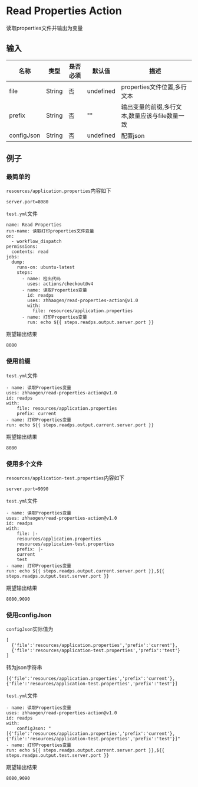# Read Properties Action
读取properties文件并输出为变量

## 输入
|名称|类型|是否必须|默认值|描述|
|-|-|-|-|-|
|file|String|否|undefined|properties文件位置,多行文本|
|prefix|String|否|""|输出变量的前缀,多行文本,数量应该与file数量一致|
|configJson|String|否|undefined|配置json|


## 例子
### 最简单的
`resources/application.properties`内容如下
```
server.port=8080
```
`test.yml`文件
```
name: Read Properties
run-name: 读取打印properties文件变量
on:
  - workflow_dispatch
permissions:
  contents: read
jobs:
  dump:
    runs-on: ubuntu-latest
    steps:
      - name: 检出代码
        uses: actions/checkout@v4
      - name: 读取Properties变量
        id: readps
        uses: zhhaogen/read-properties-action@v1.0
        with:
          file: resources/application.properties
      - name: 打印Properties变量
        run: echo ${{ steps.readps.output.server.port }}

```
期望输出结果
```
8080
```
### 使用前缀

`test.yml`文件
```
- name: 读取Properties变量
uses: zhhaogen/read-properties-action@v1.0
id: readps
with:
    file: resources/application.properties
    prefix: current
- name: 打印Properties变量
run: echo ${{ steps.readps.output.current.server.port }}

```
期望输出结果
```
8080
```

### 使用多个文件

`resources/application-test.properties`内容如下
```
server.port=9090
```
`test.yml`文件
```
- name: 读取Properties变量
uses: zhhaogen/read-properties-action@v1.0
id: readps
with:
    file: |-
    resources/application.properties
    resources/application-test.properties
    prefix: |-
    current
    test
- name: 打印Properties变量
run: echo ${{ steps.readps.output.current.server.port }},${{ steps.readps.output.test.server.port }}
```
期望输出结果
```
8080,9090
```

### 使用configJson
`configJson`实际值为
```
[
  {'file':'resources/application.properties','prefix':'current'},
  {'file':'resources/application-test.properties','prefix':'test'}
]
```
转为json字符串
```
[{'file':'resources/application.properties','prefix':'current'},{'file':'resources/application-test.properties','prefix':'test'}]
```

`test.yml`文件
```
- name: 读取Properties变量
uses: zhhaogen/read-properties-action@v1.0
id: readps
with:
    configJson: "[{'file':'resources/application.properties','prefix':'current'},{'file':'resources/application-test.properties','prefix':'test'}]"
- name: 打印Properties变量
run: echo ${{ steps.readps.output.current.server.port }},${{ steps.readps.output.test.server.port }}
```
期望输出结果
```
8080,9090
```